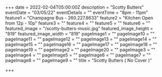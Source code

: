 +++
date = 2022-02-04T05:00:00Z
description = "Scotty Butters"
eventDate = "03/05/22"
eventDetails = ""
eventTime = "8pm - 11pm"
feature1 = "Champagne Bus - 260.227.8633"
feature2 = "Kitchen Open from 12p - 10p"
feature3 = ""
feature4 = ""
feature5 = ""
feature6 = ""
featured_image = "/scotty-butters-music.jpg"
featured_image_height = "819"
featured_image_width = "819"
pageImage1 = ""
pageImage10 = ""
pageImage11 = ""
pageImage12 = ""
pageImage13 = ""
pageImage14 = ""
pageImage15 = ""
pageImage16 = ""
pageImage17 = ""
pageImage18 = ""
pageImage19 = ""
pageImage2 = ""
pageImage20 = ""
pageImage3 = ""
pageImage4 = ""
pageImage5 = ""
pageImage6 = ""
pageImage7 = ""
pageImage8 = ""
pageImage9 = ""
title = "Scotty Butters ( No Cover )"

+++
